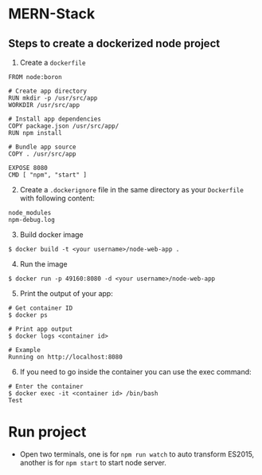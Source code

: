 # MERN-Stack

## Steps to create a dockerized node project
1. Create a `dockerfile`
```docker
FROM node:boron

# Create app directory
RUN mkdir -p /usr/src/app
WORKDIR /usr/src/app

# Install app dependencies
COPY package.json /usr/src/app/
RUN npm install

# Bundle app source
COPY . /usr/src/app

EXPOSE 8080
CMD [ "npm", "start" ]
```

2. Create a `.dockerignore` file in the same directory as your `Dockerfile` with following content:
```
node_modules
npm-debug.log
```

3. Build docker image
```
$ docker build -t <your username>/node-web-app .
```
4. Run the image
```
$ docker run -p 49160:8080 -d <your username>/node-web-app
```
5. Print the output of your app:
```
# Get container ID
$ docker ps

# Print app output
$ docker logs <container id>

# Example
Running on http://localhost:8080
```
6. If you need to go inside the container you can use the exec command:
```
# Enter the container
$ docker exec -it <container id> /bin/bash
Test
```


# Run project
- Open two terminals, one is for `npm run watch` to auto transform ES2015, another is for `npm start` to start node server.
